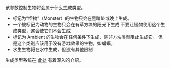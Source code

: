 该参数控制生物将会属于什么生成类型。

* 标记为“怪物”（Monster）的生物只会在黑暗处或晚上生成。
* 一个被标记为动物的生物只会在有草方块的阳光下生成 不要让怪物使用这个生成类型，这会使它们不会生成
* 标记为 Ambient 的生物会在任何条件下生成，除非方块类型阻止生成它。 但是这个类别应该用于没有游戏效果的生物，如蝙蝠。
* 水生生物将在水中生成，但没有其他限制

生成类型系统在 [此处](https://mcreator.net/wiki/mob-spawning-parameters) 有着深入的介绍。